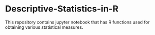 # Descriptive-Statistics-in-R
This repository contains jupyter notebook that has R functions used for obtaining various statistical measures.

